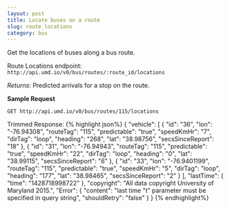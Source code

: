```yaml
---
layout: post
title: Locate buses on a route 
slug: route_locations
category: bus
---
```


Get the locations of buses along a bus route. 

Route Locations endpoint: `http://api.umd.io/v0/bus/routes/:route_id/locations`

*Returns*: Predicted arrivals for a stop on the route. 

<!-- EXAMPLE -->
**Sample Request**

`GET http://api.umd.io/v0/bus/routes/115/locations`

Trimmed Response:
{% highlight json%}
  {
"vehicle": [
{
"id": "36",
"lon": "-76.94308",
"routeTag": "115",
"predictable": "true",
"speedKmHr": "7",
"dirTag": "loop",
"heading": "268",
"lat": "38.98756",
"secsSinceReport": "18"
},
{
"id": "31",
"lon": "-76.94943",
"routeTag": "115",
"predictable": "true",
"speedKmHr": "22",
"dirTag": "loop",
"heading": "0",
"lat": "38.99115",
"secsSinceReport": "6"
},
{
"id": "33",
"lon": "-76.9401199",
"routeTag": "115",
"predictable": "true",
"speedKmHr": "5",
"dirTag": "loop",
"heading": "177",
"lat": "38.98465",
"secsSinceReport": "2"
}
],
"lastTime": {
"time": "1428718998722"
},
"copyright": "All data copyright University of Maryland 2015.",
"Error": {
"content": "last time \"t\" parameter must be specified in query string",
"shouldRetry": "false"
}
}
{% endhighlight%}

<!-- END -->
